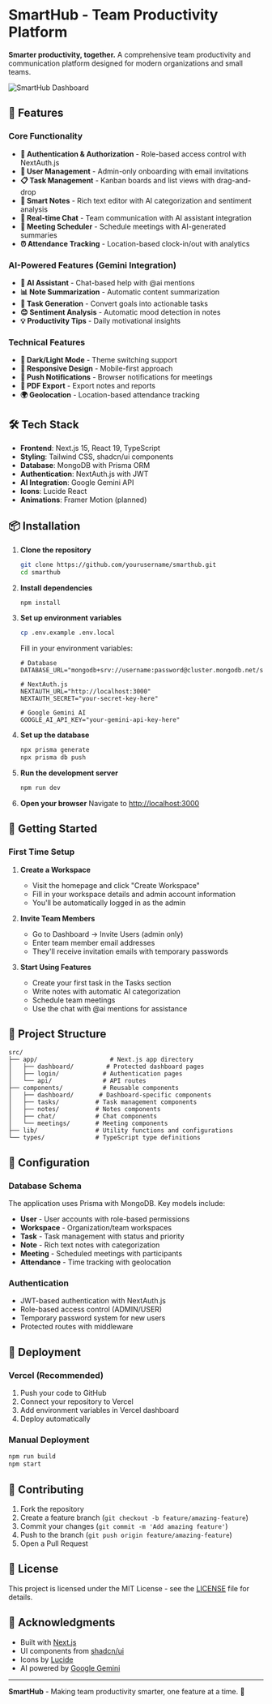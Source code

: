 # SmartHub - Team Productivity Platform

**Smarter productivity, together.** A comprehensive team productivity and communication platform designed for modern organizations and small teams.

![SmartHub Dashboard](https://via.placeholder.com/800x400/0F172A/5EEAD4?text=SmartHub+Dashboard)

## 🚀 Features

### Core Functionality
- **🔐 Authentication & Authorization** - Role-based access control with NextAuth.js
- **👥 User Management** - Admin-only onboarding with email invitations
- **📋 Task Management** - Kanban boards and list views with drag-and-drop
- **📝 Smart Notes** - Rich text editor with AI categorization and sentiment analysis
- **💬 Real-time Chat** - Team communication with AI assistant integration
- **📅 Meeting Scheduler** - Schedule meetings with AI-generated summaries
- **⏰ Attendance Tracking** - Location-based clock-in/out with analytics


### AI-Powered Features (Gemini Integration)
- **🤖 AI Assistant** - Chat-based help with @ai mentions
- **📊 Note Summarization** - Automatic content summarization
- **🎯 Task Generation** - Convert goals into actionable tasks
- **😊 Sentiment Analysis** - Automatic mood detection in notes
- **💡 Productivity Tips** - Daily motivational insights

### Technical Features
- **🌙 Dark/Light Mode** - Theme switching support
- **📱 Responsive Design** - Mobile-first approach
- **🔔 Push Notifications** - Browser notifications for meetings
- **📄 PDF Export** - Export notes and reports
- **🌍 Geolocation** - Location-based attendance tracking

## 🛠️ Tech Stack

- **Frontend**: Next.js 15, React 19, TypeScript
- **Styling**: Tailwind CSS, shadcn/ui components
- **Database**: MongoDB with Prisma ORM
- **Authentication**: NextAuth.js with JWT
- **AI Integration**: Google Gemini API
- **Icons**: Lucide React
- **Animations**: Framer Motion (planned)

## 📦 Installation

1. **Clone the repository**
   ```bash
   git clone https://github.com/yourusername/smarthub.git
   cd smarthub
   ```

2. **Install dependencies**
   ```bash
   npm install
   ```

3. **Set up environment variables**
   ```bash
   cp .env.example .env.local
   ```

   Fill in your environment variables:
   ```env
   # Database
   DATABASE_URL="mongodb+srv://username:password@cluster.mongodb.net/smarthub"

   # NextAuth.js
   NEXTAUTH_URL="http://localhost:3000"
   NEXTAUTH_SECRET="your-secret-key-here"

   # Google Gemini AI
   GOOGLE_AI_API_KEY="your-gemini-api-key-here"
   ```

4. **Set up the database**
   ```bash
   npx prisma generate
   npx prisma db push
   ```

5. **Run the development server**
   ```bash
   npm run dev
   ```

6. **Open your browser**
   Navigate to [http://localhost:3000](http://localhost:3000)

## 🎯 Getting Started

### First Time Setup

1. **Create a Workspace**
   - Visit the homepage and click "Create Workspace"
   - Fill in your workspace details and admin account information
   - You'll be automatically logged in as the admin

2. **Invite Team Members**
   - Go to Dashboard → Invite Users (admin only)
   - Enter team member email addresses
   - They'll receive invitation emails with temporary passwords

3. **Start Using Features**
   - Create your first task in the Tasks section
   - Write notes with automatic AI categorization
   - Schedule team meetings
   - Use the chat with @ai mentions for assistance

## 📁 Project Structure

```
src/
├── app/                    # Next.js app directory
│   ├── dashboard/         # Protected dashboard pages
│   ├── login/            # Authentication pages
│   └── api/              # API routes
├── components/           # Reusable components
│   ├── dashboard/       # Dashboard-specific components
│   ├── tasks/          # Task management components
│   ├── notes/          # Notes components
│   ├── chat/           # Chat components
│   └── meetings/       # Meeting components
├── lib/                # Utility functions and configurations
└── types/              # TypeScript type definitions
```

## 🔧 Configuration

### Database Schema
The application uses Prisma with MongoDB. Key models include:
- **User** - User accounts with role-based permissions
- **Workspace** - Organization/team workspaces
- **Task** - Task management with status and priority
- **Note** - Rich text notes with categorization
- **Meeting** - Scheduled meetings with participants
- **Attendance** - Time tracking with geolocation

### Authentication
- JWT-based authentication with NextAuth.js
- Role-based access control (ADMIN/USER)
- Temporary password system for new users
- Protected routes with middleware

## 🚀 Deployment

### Vercel (Recommended)
1. Push your code to GitHub
2. Connect your repository to Vercel
3. Add environment variables in Vercel dashboard
4. Deploy automatically

### Manual Deployment
```bash
npm run build
npm start
```

## 🤝 Contributing

1. Fork the repository
2. Create a feature branch (`git checkout -b feature/amazing-feature`)
3. Commit your changes (`git commit -m 'Add amazing feature'`)
4. Push to the branch (`git push origin feature/amazing-feature`)
5. Open a Pull Request

## 📝 License

This project is licensed under the MIT License - see the [LICENSE](LICENSE) file for details.

## 🙏 Acknowledgments

- Built with [Next.js](https://nextjs.org/)
- UI components from [shadcn/ui](https://ui.shadcn.com/)
- Icons by [Lucide](https://lucide.dev/)
- AI powered by [Google Gemini](https://ai.google.dev/)

---

**SmartHub** - Making team productivity smarter, one feature at a time. 🚀
